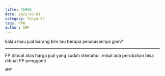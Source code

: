 ```yaml
---
title: 45956
date: 2021-03-01
category: Tanya-SC
tags: PPN
author: AMP
---
```


kalau mau jual barang blm tau berapa pelunasannya gmn?

---

FP dibuat atas harga jual yang sudah diketahui. misal ada perubahan bisa dibuat FP pengganti

`AMP`
